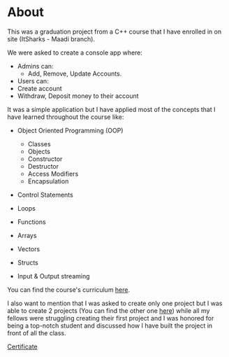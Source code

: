 # About

This was a graduation project from a C++ course that I have enrolled in on site (ItSharks - Maadi branch).

We were asked to create a console app where:

* Admins can:
  * Add, Remove, Update Accounts.
* Users can:
 * Create account
 * Withdraw, Deposit money to their account

It was a simple application but I have applied most of the concepts that I have learned throughout the course like:

* Object Oriented Programming (OOP)
  * Classes
  * Objects
  * Constructor
  * Destructor
  * Access Modifiers
  * Encapsulation
  
* Control Statements
* Loops
* Functions
* Arrays
* Vectors
* Structs
* Input & Output streaming

You can find the course's curriculum [here](https://itsharks.co/c/mobile-app/course/c-plus-plus).

I also want to mention that I was asked to create only one project but I was able to create 2 projects
 (You can find the other one [here](https://github.com/HusseinSamy/Basic-Library-System-August-2021)) while 
 all my fellows were struggling creating their first project and I was honored for being a top-notch student 
 and discussed how I have built the project in front of all the class.

[Certificate](https://drive.google.com/file/d/1a_9aw045SCsSzfFTMgootj09EuZTcqeO/view?usp=sharing)
